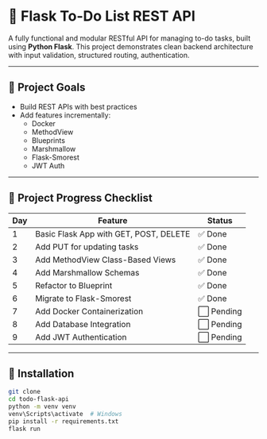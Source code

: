 # 📝 Flask To-Do List REST API

A fully functional and modular RESTful API for managing to-do tasks, built using **Python Flask**. This project demonstrates clean backend architecture with input validation, structured routing, authentication.

---

## 📌 Project Goals


- Build REST APIs with best practices
- Add features incrementally: 
  - Docker
  - MethodView
  - Blueprints
  - Marshmallow
  - Flask-Smorest 
  - JWT Auth 

---

## 🚧 Project Progress Checklist

| Day | Feature                              | Status    |
|-----|------------------------------------|-----------|
| 1   | Basic Flask App with GET, POST, DELETE | ✅ Done   |
| 2   | Add PUT for updating tasks           | ✅ Done   |
| 3   | Add MethodView Class-Based Views     | ✅ Done |
| 4   | Add Marshmallow Schemas              | ✅ Done |
| 5   | Refactor to Blueprint                | ✅ Done |
| 6   | Migrate to Flask-Smorest             | ✅ Done |
| 7   | Add Docker Containerization          | ⬜ Pending |
| 8   | Add Database Integration             | ⬜ Pending |
| 9   | Add JWT Authentication               | ⬜ Pending |



---
## 🔧 Installation

```bash
git clone 
cd todo-flask-api
python -m venv venv
venv\Scripts\activate  # Windows
pip install -r requirements.txt
flask run
